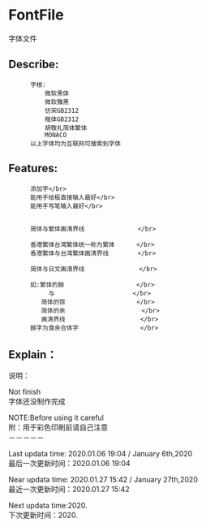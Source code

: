 # FontFile
字体文件

          
Describe:              </br>
----------

          字根:                           
              微软黑体                      
              微软雅黑                     
              仿宋GB2312                    
              楷体GB2312                  
              胡敬礼简体繁体                 
              MONACO                       
          以上字体均为互联网可搜索到字体   

Features: </br>
----------

          添加字</br>
          能用手绘板直接输入最好</br>
          能用手写笔输入最好</br>  


          简体与繁体画清界线　             </br>
     
          香港繁体台湾繁体统一称为繁体      </br>
          香港繁体与台湾繁体画清界线        </br>
    
          简体与日文画清界线               </br>

          如:繁体的餘　　　　　　　　　　　　</br>
          　　　与　　　　　　　　　　　　　</br>
             简体的馀             　　　　</br>
             简体的余                     </br>
             画清界线                   　</br>
          餘字为食余合体字                 </br>


Explain：                   </br>
----------
说明：                       </br>




Not finish                  </br>
字体还没制作完成              </br>






NOTE:Before using it careful </br>
附：用于彩色印刷前请自己注意　　　</br>
－－－－－           </br>

Last updata time: 2020.01.06 19:04  /  January 6th,2020    </br>
最后一次更新时间：2020.01.06 19:04                          </br>

Near updata time: 2020.01.27 15:42  /  January 27th,2020  </br>
最近一次更新时间：2020.01.27 15:42


Next updata time:2020.                          </br>
下次更新时间：2020.                               </br>
